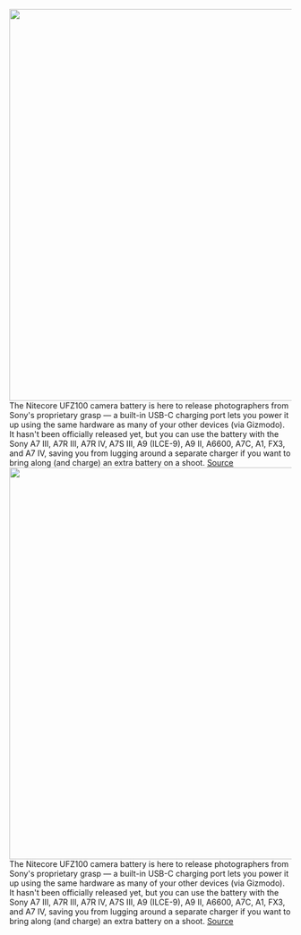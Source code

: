 <img src='https://cdn.vox-cdn.com/thumbor/yUbKvVhk2RbzTjDF-nOfWDn-FL0=/0x0:1600x942/1200x800/filters:focal(672x343:928x599)/cdn.vox-cdn.com/uploads/chorus_image/image/70766679/nitecore_ufz_100.0.png' width='700px' /><br/>
The Nitecore UFZ100 camera battery is here to release photographers from Sony's proprietary grasp — a built-in USB-C charging port lets you power it up using the same hardware as many of your other devices (via Gizmodo). It hasn't been officially released yet, but you can use the battery with the Sony A7 III, A7R III, A7R IV, A7S III, A9 (ILCE-9), A9 II, A6600, A7C, A1, FX3, and A7 IV, saving you from lugging around a separate charger if you want to bring along (and charge) an extra battery on a shoot.
<a href='https://www.theverge.com/2022/4/19/23031768/nitecore-sony-camera-ufz100-battery-usb-c'> Source <a/><img src='https://cdn.vox-cdn.com/thumbor/yUbKvVhk2RbzTjDF-nOfWDn-FL0=/0x0:1600x942/1200x800/filters:focal(672x343:928x599)/cdn.vox-cdn.com/uploads/chorus_image/image/70766679/nitecore_ufz_100.0.png' width='700px' /><br/>
The Nitecore UFZ100 camera battery is here to release photographers from Sony's proprietary grasp — a built-in USB-C charging port lets you power it up using the same hardware as many of your other devices (via Gizmodo). It hasn't been officially released yet, but you can use the battery with the Sony A7 III, A7R III, A7R IV, A7S III, A9 (ILCE-9), A9 II, A6600, A7C, A1, FX3, and A7 IV, saving you from lugging around a separate charger if you want to bring along (and charge) an extra battery on a shoot.
<a href='https://www.theverge.com/2022/4/19/23031768/nitecore-sony-camera-ufz100-battery-usb-c'> Source <a/>